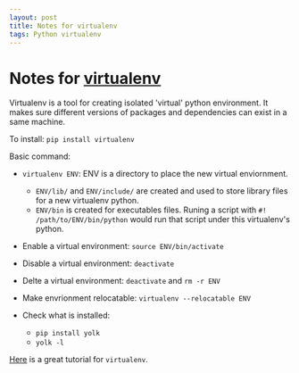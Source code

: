 ```yaml
---
layout: post
title: Notes for virtualenv
tags: Python virtualenv
---
```


# Notes for [virtualenv](https://virtualenv.pypa.io/en/latest/index.html)

Virtualenv is a tool for creating isolated 'virtual' python environment. It makes sure different versions of packages and dependencies can exist in a same machine.

To install:  `pip install virtualenv`

Basic command:

* `virtualenv ENV`: ENV is a directory to place the new virtual enviornment. 
    - `ENV/lib/` and `ENV/include/` are created and used to store library files for a new virtualenv python.
    - `ENV/bin` is created for executables files. Runing a script with `#! /path/to/ENV/bin/python` would run that script under this virtualenv's python.
* Enable a virtual environment: `source ENV/bin/activate`
* Disable a virtual environment: `deactivate`
* Delte a virtual environment: `deactivate` and `rm -r ENV`
* Make envrionment relocatable: `virtualenv --relocatable ENV`

* Check what is installed: 
    - `pip install yolk`
    - `yolk -l`

[Here](http://www.simononsoftware.com/virtualenv-tutorial/) is a great tutorial for `virtualenv`.